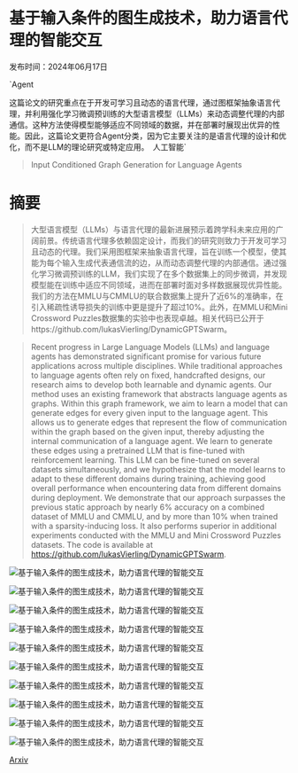 # 基于输入条件的图生成技术，助力语言代理的智能交互

发布时间：2024年06月17日

`Agent

这篇论文的研究重点在于开发可学习且动态的语言代理，通过图框架抽象语言代理，并利用强化学习微调预训练的大型语言模型（LLMs）来动态调整代理的内部通信。这种方法使得模型能够适应不同领域的数据，并在部署时展现出优异的性能。因此，这篇论文更符合Agent分类，因为它主要关注的是语言代理的设计和优化，而不是LLM的理论研究或特定应用。` `人工智能`

> Input Conditioned Graph Generation for Language Agents

# 摘要

> 大型语言模型（LLMs）与语言代理的最新进展预示着跨学科未来应用的广阔前景。传统语言代理多依赖固定设计，而我们的研究则致力于开发可学习且动态的代理。我们采用图框架来抽象语言代理，旨在训练一个模型，使其能为每个输入生成代表通信流的边，从而动态调整代理的内部通信。通过强化学习微调预训练的LLM，我们实现了在多个数据集上的同步微调，并发现模型能在训练中适应不同领域，进而在部署时面对多样数据展现优异性能。我们的方法在MMLU与CMMLU的联合数据集上提升了近6%的准确率，在引入稀疏性诱导损失的训练中更是提升了超过10%。此外，在MMLU和Mini Crossword Puzzles数据集的实验中也表现卓越。相关代码已公开于https://github.com/lukasVierling/DynamicGPTSwarm。

> Recent progress in Large Language Models (LLMs) and language agents has demonstrated significant promise for various future applications across multiple disciplines. While traditional approaches to language agents often rely on fixed, handcrafted designs, our research aims to develop both learnable and dynamic agents. Our method uses an existing framework that abstracts language agents as graphs. Within this graph framework, we aim to learn a model that can generate edges for every given input to the language agent. This allows us to generate edges that represent the flow of communication within the graph based on the given input, thereby adjusting the internal communication of a language agent. We learn to generate these edges using a pretrained LLM that is fine-tuned with reinforcement learning. This LLM can be fine-tuned on several datasets simultaneously, and we hypothesize that the model learns to adapt to these different domains during training, achieving good overall performance when encountering data from different domains during deployment. We demonstrate that our approach surpasses the previous static approach by nearly 6% accuracy on a combined dataset of MMLU and CMMLU, and by more than 10% when trained with a sparsity-inducing loss. It also performs superior in additional experiments conducted with the MMLU and Mini Crossword Puzzles datasets. The code is available at https://github.com/lukasVierling/DynamicGPTSwarm.

![基于输入条件的图生成技术，助力语言代理的智能交互](../../../paper_images/2406.11555/x1.png)

![基于输入条件的图生成技术，助力语言代理的智能交互](../../../paper_images/2406.11555/x2.png)

![基于输入条件的图生成技术，助力语言代理的智能交互](../../../paper_images/2406.11555/x3.png)

![基于输入条件的图生成技术，助力语言代理的智能交互](../../../paper_images/2406.11555/x4.png)

![基于输入条件的图生成技术，助力语言代理的智能交互](../../../paper_images/2406.11555/x5.png)

![基于输入条件的图生成技术，助力语言代理的智能交互](../../../paper_images/2406.11555/x6.png)

![基于输入条件的图生成技术，助力语言代理的智能交互](../../../paper_images/2406.11555/x7.png)

![基于输入条件的图生成技术，助力语言代理的智能交互](../../../paper_images/2406.11555/x8.png)

![基于输入条件的图生成技术，助力语言代理的智能交互](../../../paper_images/2406.11555/x9.png)

![基于输入条件的图生成技术，助力语言代理的智能交互](../../../paper_images/2406.11555/x10.png)

[Arxiv](https://arxiv.org/abs/2406.11555)